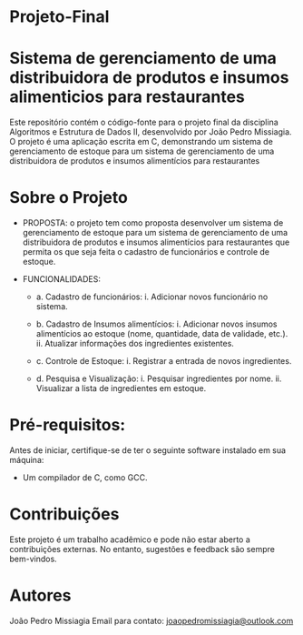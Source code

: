 # Projeto-Final
# **Sistema de gerenciamento de uma distribuidora de produtos e insumos alimenticios para restaurantes**
Este repositório contém o código-fonte para o projeto final da disciplina Algoritmos e Estrutura de Dados II, desenvolvido por João Pedro Missiagia. O projeto é uma aplicação escrita em C, demonstrando um sistema de gerenciamento de estoque para um sistema de gerenciamento de uma distribuidora de produtos e insumos alimentícios para restaurantes

# **Sobre o Projeto**
- PROPOSTA: o projeto tem como proposta desenvolver um sistema de gerenciamento de estoque para um sistema de gerenciamento de uma distribuidora de produtos e insumos alimentícios para restaurantes que permita os que seja feita o cadastro de funcionários e controle de estoque.
  
- FUNCIONALIDADES:
    - a. Cadastro de funcionários:
        i. Adicionar novos funcionário no sistema.
        
    - b. Cadastro de Insumos alimentícios:
        i. Adicionar novos insumos alimentícios ao estoque (nome, quantidade,
        data de validade, etc.).
        ii. Atualizar informações dos ingredientes existentes.
        
    - c. Controle de Estoque:
        i. Registrar a entrada de novos ingredientes.
        
    - d. Pesquisa e Visualização:
        i. Pesquisar ingredientes por nome.
        ii. Visualizar a lista de ingredientes em estoque.
        

# **Pré-requisitos:**
Antes de iniciar, certifique-se de ter o seguinte software instalado em sua máquina: 
- Um compilador de C, como GCC.

# **Contribuições**
Este projeto é um trabalho acadêmico e pode não estar aberto a contribuições externas. No entanto, sugestões e feedback são sempre bem-vindos.

# **Autores**
João Pedro Missiagia 
Email para contato: joaopedromissiagia@outlook.com
